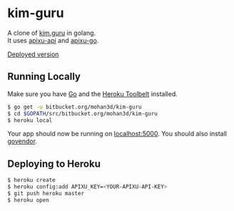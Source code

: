 
# kim-guru

A clone of [kim.guru](https://kim.guru/) in golang.   
It uses [apixu-api](https://www.apixu.com/api.aspx) and [apixu-go](https://github.com/mohan3d/apixu-go).    

[Deployed version](https://kim-guru-clone.herokuapp.com/)

## Running Locally

Make sure you have [Go](http://golang.org/doc/install) and the [Heroku Toolbelt](https://toolbelt.heroku.com/) installed.

```sh
$ go get -u bitbucket.org/mohan3d/kim-guru
$ cd $GOPATH/src/bitbucket.org/mohan3d/kim-guru
$ heroku local
```

Your app should now be running on [localhost:5000](http://localhost:5000/).
You should also install [govendor](https://github.com/kardianos/govendor).

## Deploying to Heroku

```sh
$ heroku create
$ heroku config:add APIXU_KEY=<YOUR-APIXU-API-KEY>
$ git push heroku master
$ heroku open
```